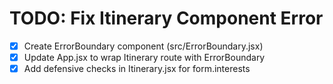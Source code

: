 # TODO: Fix Itinerary Component Error

- [x] Create ErrorBoundary component (src/ErrorBoundary.jsx)
- [x] Update App.jsx to wrap Itinerary route with ErrorBoundary
- [x] Add defensive checks in Itinerary.jsx for form.interests

